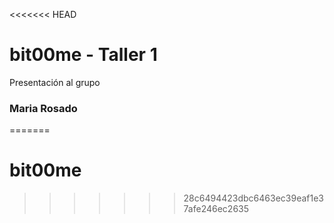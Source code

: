 <<<<<<< HEAD
# bit00me - Taller 1 
Presentación al grupo
### Maria Rosado 
=======
# bit00me 
>>>>>>> 28c6494423dbc6463ec39eaf1e37afe246ec2635
